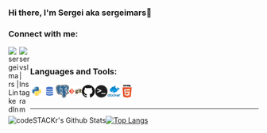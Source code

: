 ### Hi there, I'm Sergei aka sergeimars👋

### Connect with me:
[<img align="left" alt="sergeimars | LinkedIn" width="22px" src="https://cdn.jsdelivr.net/npm/simple-icons@v3/icons/linkedin.svg" />][linkedin]
[<img align="left" alt="servsl | Instagram" width="22px" src="https://cdn.jsdelivr.net/npm/simple-icons@v3/icons/instagram.svg" />][instagram]

<br />

### Languages and Tools:
<img align="left" alt="Python" width="26px" src="https://raw.githubusercontent.com/github/explore/80688e429a7d4ef2fca1e82350fe8e3517d3494d/topics/python/python.png" />
<img align="left" alt="SQL" width="26px" src="https://raw.githubusercontent.com/github/explore/80688e429a7d4ef2fca1e82350fe8e3517d3494d/topics/sql/sql.png" />
<img align="left" alt="MySQL" width="26px" src="https://raw.githubusercontent.com/github/explore/80688e429a7d4ef2fca1e82350fe8e3517d3494d/topics/postgresql/postgresql.png" />
<img align="left" alt="Git" width="26px" src="https://raw.githubusercontent.com/github/explore/80688e429a7d4ef2fca1e82350fe8e3517d3494d/topics/git/git.png" />
<img align="left" alt="GitHub" width="26px" src="https://raw.githubusercontent.com/github/explore/78df643247d429f6cc873026c0622819ad797942/topics/github/github.png" />
<img align="left" alt="HTML5" width="26px" src="https://raw.githubusercontent.com/github/explore/80688e429a7d4ef2fca1e82350fe8e3517d3494d/topics/terminal/terminal.png" />
<img align="left" alt="Docker" width="26px" src="https://raw.githubusercontent.com/github/explore/80688e429a7d4ef2fca1e82350fe8e3517d3494d/topics/docker/docker.png" />
<img align="left" alt="HTML5" width="26px" src="https://raw.githubusercontent.com/github/explore/80688e429a7d4ef2fca1e82350fe8e3517d3494d/topics/html/html.png" />




<br />
<br />

---

<img align="left" alt="codeSTACKr's Github Stats" src="https://github-readme-stats.vercel.app/api?username=sergeimars&show_icons=true&hide_border=true" />

[![Top Langs](https://github-readme-stats.vercel.app/api/top-langs/?username=sergeimars&hide=jupyter,css,scss,html,c,makefile,dockerfile,shell,cmake)](https://github.com/anuraghazra/github-readme-stats)

[linkedin]: https://www.linkedin.com/in/sergeimars/
[instagram]: https://www.instagram.com/servsl/
